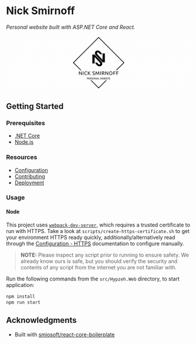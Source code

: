# Nick Smirnoff

_Personal website built with ASP.NET Core and React._

![Nick Smirnoff](docs/.assets/project-title.png)

## Getting Started

### Prerequisites

- [.NET Core](https://dotnet.microsoft.com/download/dotnet-core/)
- [Node.js](https://nodejs.org/en/download/)

### Resources

- [Configuration](docs/configuration)
- [Contributing](docs/contributing)
- [Deployment](docs/deployment)

### Usage

#### Node

This project uses [`webpack-dev-server`](https://github.com/webpack/webpack-dev-server), which requires a trusted certificate to run with HTTPS. Take a look at `scripts/create-https-certificate.sh` to get your environment HTTPS ready quickly, additionally/alternatively read through the [Configuration - HTTPS](docs/configuration/README.md#https) documentation to configure manually.

> __NOTE:__ Please inspect any script prior to running to ensure safety. We already know ours is safe, but you should verify the security and contents of any script from the internet you are not familiar with.

Run the following commands from the `src/Hypzeh.Web` directory, to start application:

```shell
npm install
npm run start
```

## Acknowledgments

- Built with [smiosoft/react-core-boilerplate](https://github.com/smiosoft/react-core-boilerplate)

